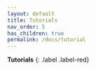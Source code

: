 ```yaml
---
layout: default
title: Tutorials
nav_order: 5
has_children: true
permalink: /docs/tutorial
---
```

**Tutorials**
{: .label .label-red}
